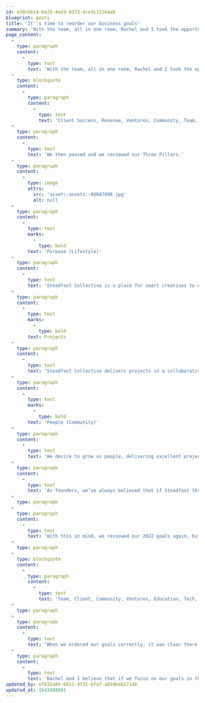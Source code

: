 ```yaml
---
id: e39cbb14-0a25-4ed3-8373-4ce3c151b4a8
blueprint: posts
title: 'It''s time to reorder our business goals'
summary: 'With the team, all in one room, Rachel and I took the opportunity to go through each of our 2021 goals in detail. We started by running through them in the order we always have.'
page_content:
  -
    type: paragraph
    content:
      -
        type: text
        text: 'With the team, all in one room, Rachel and I took the opportunity to go through each of our 2022 goals in detail. We started by running through them in the order we always have. '
  -
    type: blockquote
    content:
      -
        type: paragraph
        content:
          -
            type: text
            text: 'Client Success, Revenue, Ventures, Community, Team, Education, Tech.'
  -
    type: paragraph
    content:
      -
        type: text
        text: 'We then paused and we reviewed our Three Pillars.'
  -
    type: paragraph
    content:
      -
        type: image
        attrs:
          src: 'asset::assets::0Q0A7898.jpg'
          alt: null
  -
    type: paragraph
    content:
      -
        type: text
        marks:
          -
            type: bold
        text: 'Purpose (Lifestyle)'
  -
    type: paragraph
    content:
      -
        type: text
        text: 'Steadfast Collective is a place for smart creatives to develop their skills and talents in the digital sphere. We want to cultivate a workplace that people desire to work, grow, and invest their heart into. Our purpose is to create an environment for our collective to excel in their personal and professional lives; building quality code, working on exciting projects, gaining new skills, whilst also maintaining a healthy work/life balance. We treat people with integrity, rather than as a resource, equipping them for each milestone in their life.'
  -
    type: paragraph
    content:
      -
        type: text
        marks:
          -
            type: bold
        text: Projects
  -
    type: paragraph
    content:
      -
        type: text
        text: 'Steadfast Collective delivers projects in a collaborative manner for our clients, creating digital applications of social and financial value to their business. We desire to leave the internet in a better place than we left it, ensuring we are intentional about what we craft and release for the world. Using our experience of working on our own ventures, we know what it takes to build, ship and market a digital product. We use this experience to actively collaborate with clients to understand their brand, explore their challenges and to find solutions to their digital problems. Our aim is to go above and beyond your standard agency; partnering with clients on the long-term goals of their business.'
  -
    type: paragraph
    content:
      -
        type: text
        marks:
          -
            type: bold
        text: 'People (Community)'
  -
    type: paragraph
    content:
      -
        type: text
        text: 'We desire to grow as people, delivering excellent projects so that we can teach and inspire our own communities of developers, business owners, and our wider network. Our impact as a business should outflow from our offices and home offices into our local communities. We should carry our values into everyday life.'
  -
    type: paragraph
    content:
      -
        type: text
        text: 'As founders, we’ve always believed that if Steadfast thrives, our clients can thrive and then our local-economic communities can thrive. We can’t help clients if our own ship isn’t in shape, and likewise, we can’t use our excess resources to benefit our local communities if we have no excess.'
  -
    type: paragraph
  -
    type: paragraph
    content:
      -
        type: text
        text: 'With this in mind, we reviewed our 2022 goals again, but this time in the correct order. '
  -
    type: paragraph
  -
    type: blockquote
    content:
      -
        type: paragraph
        content:
          -
            type: text
            text: 'Team, Client, Community, Ventures, Education, Tech, Revenue.'
  -
    type: paragraph
  -
    type: paragraph
    content:
      -
        type: text
        text: 'When we ordered our goals correctly, it was clear there were areas of the business that needed attention. While we had exceeded all fiscal goals, operationally we have been weak.'
  -
    type: paragraph
    content:
      -
        type: text
        text: 'Rachel and I believe that if we focus on our goals in this order, we will be a business with more stability, and importantly have more joy within our day-to-day lives.'
updated_by: ef832a04-6811-4f31-bfa7-a659be61714b
updated_at: 1641988891
---
```


